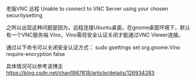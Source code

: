 老版VNC  远程 Unable to connect to VNC Server using your chosen securitysetting

之所以出现这种问题是因为，远程连接Ubuntu桌面，在gnome桌面环境下，默认有一个VNC服务端 Vino，Vino需将安全认证关闭才能通过VNC Viewer连接。

通过以下命令可以关闭安全认证方式：
sudo gsettings set org.gnome.Vino require-encryption false

具体情况可以参考该博主
https://blog.csdn.net/chan1987818/article/details/126934283
